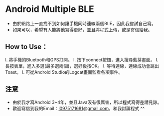 # Android Multiple BLE
- 由於網路上一直找不到如何讓手機同時連線兩個BLE，因此我嘗試自己寫。
- 如果可以，希望有人能將他寫得更好，並且將程式上傳，或是寄信給我。

## How to Use：
l. 將手機的Bluetooth和GPS打開。
l. 按下connect按鈕，進入搜尋藍芽畫面。
l. 長按表單，進入多選(最多選兩個)，選好後按OK。
l. 等待連線，連線成功會跳出Toast。
l. 可從Android Studio的Logcat畫面監看各項事件。

## 注意
- 由於我才寫Android 3~4年，並且Java沒有很厲害，所以程式寫得差請見諒。
- 歡迎寫信到我的Email：l0975171681@gmail.com，和我討論程式 ^^


